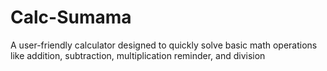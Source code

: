# Calc-Sumama
A user-friendly calculator designed to quickly solve basic math operations like addition, subtraction, multiplication reminder, and division
